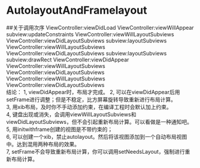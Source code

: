 # AutolayoutAndFramelayout
##关于调用次序
ViewController:viewDidLoad
ViewController:viewWillAppear
subview:updateConstraints
ViewController:viewWillLayoutSubviews
ViewController:viewDidLayoutSubviews
subview:layoutSubviews
ViewController:viewWillLayoutSubviews
ViewController:viewDidLayoutSubviews
subview:layoutSubviews
subview:drawRect
ViewController:viewDidAppear
ViewController:viewWillLayoutSubviews
ViewController:viewDidLayoutSubviews
ViewController:viewWillLayoutSubviews
ViewController:viewDidLayoutSubviews  
结论：
1, viewDidAppear时，布局才完成。
2, 可以在viewDidAppear后用setFrame进行调整；但是不稳定，比方屏幕旋转导致重新进行布局计算。  
3, 用xib布局，及时你不手动添加约束，在编译工程时会默认加上约束。  
4, 键盘出现或消失，会调用viewWillLayoutSubviews和viewDidLayoutSubviews，但不会引起重新布局计算。可以看做是一种通知吧。  
5, 用initwithframe创建的视图是不带约束的；  
6, 可以创建一个xib，禁止autolayout。然后将该视图添加到一个自动布局视图中。达到混用两种布局的效果。  
7, setFrame不会导致重新布局计算，你可以调用setNeedsLayout，强制进行重新布局计算。  
